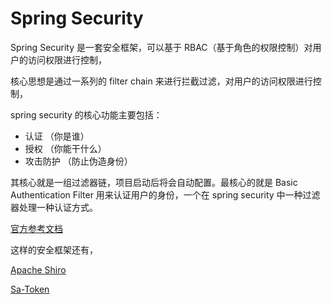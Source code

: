 # Spring Security

Spring Security 是一套安全框架，可以基于 RBAC（基于角色的权限控制）对用户的访问权限进行控制，

核心思想是通过一系列的 filter chain 来进行拦截过滤，对用户的访问权限进行控制，

​spring security 的核心功能主要包括：

- 认证 （你是谁）
- 授权 （你能干什么）
- 攻击防护 （防止伪造身份）

其核心就是一组过滤器链，项目启动后将会自动配置。最核心的就是 Basic Authentication Filter 用来认证用户的身份，一个在 spring security 中一种过滤器处理一种认证方式。

[官方参考文档](https://docs.spring.io/spring-security/reference/index.html)

这样的安全框架还有，

[Apache Shiro](https://shiro.apache.org/)

[Sa-Token](https://sa-token.cc/)
